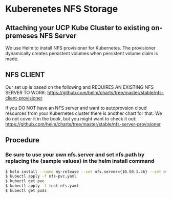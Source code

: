 # Kuberenetes NFS Storage

## Attaching your UCP Kube Cluster to existing on-premeses NFS Server

We use Helm to install NFS provisioner for Kubernetes. The provisioner dynamically creates persistent volumes when persistent volume claim is made. 

## NFS CLIENT
Our set up is based on the following and REQUIRES AN EXISTING NFS SERVER TO WORK: 
<https://github.com/helm/charts/tree/master/stable/nfs-client-provisioner>


If you DO NOT have an NFS server and want to autoprovsion cloud resources from your Kubernetes cluster there is another chart for that. We do not cover it in the book, but you might want to check it out: <https://github.com/helm/charts/tree/master/stable/nfs-server-provisioner> 


## Procedure

### Be sure to use your own nfs.server and set nfs.path by replacing the {sample values} in the helm install command

```bash
$ helm install --name my-release --set nfs.server={10.50.1.46} --set nfs.path={/var/nfsshare/apps} stable/nfs-client-provisioner
$ kubectl apply -f nfs-pvc.yaml
$ kubectl get pvc
$ kubectl apply -f test-nfs.yaml
$ kubectl get pods
```

